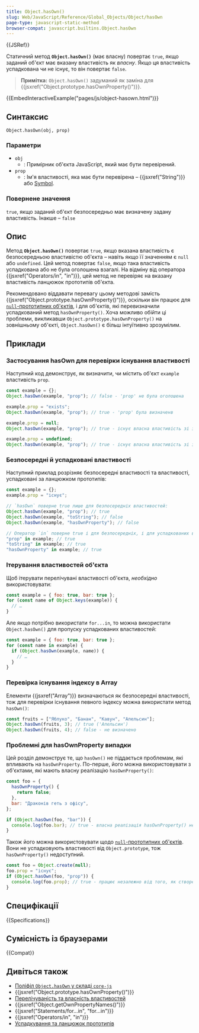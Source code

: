 ```yaml
---
title: Object.hasOwn()
slug: Web/JavaScript/Reference/Global_Objects/Object/hasOwn
page-type: javascript-static-method
browser-compat: javascript.builtins.Object.hasOwn
---
```


{{JSRef}}

Статичний метод **`Object.hasOwn()`** (має власну) повертає `true`, якщо заданий об'єкт має вказану властивість як _власну_. Якщо ця властивість успадкована чи не існує, то він повертає `false`.

> **Примітка:** `Object.hasOwn()` задуманий як заміна для {{jsxref("Object.prototype.hasOwnProperty()")}}.

{{EmbedInteractiveExample("pages/js/object-hasown.html")}}

## Синтаксис

```js-nolint
Object.hasOwn(obj, prop)
```

### Параметри

- `obj`
  - : Примірник об'єкта JavaScript, який має бути перевірений.
- `prop`
  - : Ім'я властивості, яка має бути перевірена – {{jsxref("String")}} або [Symbol](/uk/docs/Web/JavaScript/Reference/Global_Objects/Symbol).

### Повернене значення

`true`, якщо заданий об'єкт безпосередньо має визначену задану властивість.
Інакше – `false`

## Опис

Метод **`Object.hasOwn()`** повертає `true`, якщо вказана властивість є безпосередньою властивістю об'єкта – навіть якщо її значенням є `null` або `undefined`.
Цей метод повертає `false`, якщо така властивість успадкована або не була оголошена взагалі.
На відміну від оператора {{jsxref("Operators/in", "in")}}, цей метод не перевіряє на вказану властивість ланцюжок прототипів об'єкта.

Рекомендовано віддавати перевагу цьому методові замість {{jsxref("Object.prototype.hasOwnProperty()")}}, оскільки він працює для [`null`-прототипних об'єктів](/uk/docs/Web/JavaScript/Reference/Global_Objects/Object#null-prototypni-obiekty), і для об'єктів, які перевизначили успадкований метод `hasOwnProperty()`. Хоча можливо обійти ці проблеми, викликавши `Object.prototype.hasOwnProperty()` на зовнішньому об'єкті, `Object.hasOwn()` є більш інтуїтивно зрозумілим.

## Приклади

### Застосування hasOwn для перевірки існування властивості

Наступний код демонструє, як визначити, чи містить об'єкт `example` властивість `prop`.

```js
const example = {};
Object.hasOwn(example, "prop"); // false - 'prop' не була оголошена

example.prop = "exists";
Object.hasOwn(example, "prop"); // true - 'prop' була визначенв

example.prop = null;
Object.hasOwn(example, "prop"); // true - існує власна властивість зі значенням null

example.prop = undefined;
Object.hasOwn(example, "prop"); // true - існує власна властивість зі значенням undefined
```

### Безпосередні й успадковані властивості

Наступний приклад розрізняє безпосередні властивості та властивості, успадковані за ланцюжком прототипів:

```js
const example = {};
example.prop = "існує";

// `hasOwn` поверне true лише для безпосередніх властивостей:
Object.hasOwn(example, "prop"); // true
Object.hasOwn(example, "toString"); // false
Object.hasOwn(example, "hasOwnProperty"); // false

// Оператор `in` поверне true і для безпосередніх, і для успадкованих властивостей:
"prop" in example; // true
"toString" in example; // true
"hasOwnProperty" in example; // true
```

### Ітерування властивостей об'єкта

Щоб ітерувати перелічувані властивості об'єкта, _необхідно_ використовувати:

```js
const example = { foo: true, bar: true };
for (const name of Object.keys(example)) {
  // …
}
```

Але якщо потрібно використати `for...in`, то можна використати `Object.hasOwn()` для пропуску успадкованих властивостей:

```js
const example = { foo: true, bar: true };
for (const name in example) {
  if (Object.hasOwn(example, name)) {
    // …
  }
}
```

### Перевірка існування індексу в Array

Елементи {{jsxref("Array")}} визначаються як безпосередні властивості, тож для перевірки існування певного індексу можна використати метод `hasOwn()`:

```js
const fruits = ["Яблуко", "Банан", "Кавун", "Апельсин"];
Object.hasOwn(fruits, 3); // true ('Апельсин')
Object.hasOwn(fruits, 4); // false - не визначено
```

### Проблемні для hasOwnProperty випадки

Цей розділ демонструє те, що `hasOwn()` не піддається проблемам, які впливають на `hasOwnProperty`. По-перше, його можна використовувати з об'єктами, які мають власну реалізацію `hasOwnProperty()`:

```js
const foo = {
  hasOwnProperty() {
    return false;
  },
  bar: "Драконів геть з офісу",
};

if (Object.hasOwn(foo, "bar")) {
  console.log(foo.bar); // true - власна реалізація hasOwnProperty() не впливає на Object
}
```

Також його можна використовувати щодо [`null`-прототипних об'єктів](/uk/docs/Web/JavaScript/Reference/Global_Objects/Object#null-prototypni-obiekty). Вони не успадковують властивості від `Object.prototype`, тож `hasOwnProperty()` недоступний.

```js
const foo = Object.create(null);
foo.prop = "існує";
if (Object.hasOwn(foo, "prop")) {
  console.log(foo.prop); // true - працює незалежно від того, як створено об'єкт.
}
```

## Специфікації

{{Specifications}}

## Сумісність із браузерами

{{Compat}}

## Дивіться також

- [Поліфіл `Object.hasOwn` у складі `core-js`](https://github.com/zloirock/core-js#ecmascript-object)
- {{jsxref("Object.prototype.hasOwnProperty()")}}
- [Перелічуваність та власність властивостей](/uk/docs/Web/JavaScript/Enumerability_and_ownership_of_properties)
- {{jsxref("Object.getOwnPropertyNames()")}}
- {{jsxref("Statements/for...in", "for...in")}}
- {{jsxref("Operators/in", "in")}}
- [Успадкування та ланцюжок прототипів](/uk/docs/Web/JavaScript/Inheritance_and_the_prototype_chain)
